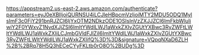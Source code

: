 https://appstream2.us-east-2.aws.amazon.com/authenticate?parameters=eyJ0eXBlIjoiQURNSU4iLCJleHBpcmVzIjoiMTY2MDU5ODQ1MyIsImF3c0FjY291bnRJZCI6IjYxOTM2NDkzODE1OSIsInVzZXJJZCI6ImFkbWluIiwiY2F0YWxvZ1NvdXJjZSI6ImltYWdlLWJ1aWxkZXIvZGUtYXBwc3RyZWFtLWltYWdlLWJ1aWxkZXIiLCJmbGVldFJlZiI6ImltYWdlLWJ1aWxkZXIvZGUtYXBwc3RyZWFtLWltYWdlLWJ1aWxkZXIifQ%3D%3D&signature=VQpqNXaD6ZLH%2B%2BRq78H5Q3hECeCYyFKLtb0rO8O%2BUDg%3D
